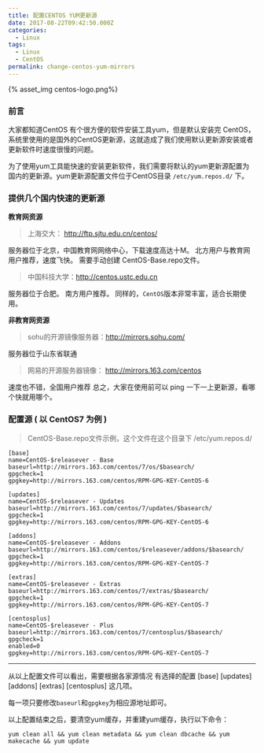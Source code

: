 ```yaml
---
title: 配置CENTOS YUM更新源
date: 2017-08-22T09:42:50.000Z
categories:
  - Linux
tags:
  - Linux
  - CentOS
permalink: change-centos-yum-mirrors
---
```

{% asset_img centos-logo.png%}

### 前言

大家都知道CentOS 有个很方便的软件安装工具yum，但是默认安装完 CentOS，系统里使用的是国外的CentOS更新源，这就造成了我们使用默认更新源安装或者更新软件时速度很慢的问题。

为了使用yum工具能快速的安装更新软件，我们需要将默认的yum更新源配置为国内的更新源。yum更新源配置文件位于CentOS目录 `/etc/yum.repos.d/` 下。

<!-- more -->

### 提供几个国内快速的更新源

**教育网资源**

> 上海交大： http://ftp.sjtu.edu.cn/centos/

服务器位于北京，中国教育网网络中心，下载速度高达十M。
北方用户与教育网用户推荐，速度飞快。
需要手动创建 CentOS-Base.repo文件。

> 中国科技大学：http://centos.ustc.edu.cn

服务器位于合肥。 南方用户推荐。 同样的，`CentOS`版本非常丰富，适合长期使用。

**非教育网资源**

> sohu的开源镜像服务器：http://mirrors.sohu.com/

服务器位于山东省联通

> 网易的开源服务器镜像： http://mirrors.163.com/centos

速度也不错，全国用户推荐
总之，大家在使用前可以 ping 一下一上更新源，看哪个快就用哪个。

### 配置源 ( 以 CentOS7 为例 )

> CentOS-Base.repo文件示例，这个文件在这个目录下  /etc/yum.repos.d/

```
[base]
name=CentOS-$releasever - Base
baseurl=http://mirrors.163.com/centos/7/os/$basearch/
gpgcheck=1
gpgkey=http://mirrors.163.com/centos/RPM-GPG-KEY-CentOS-6 

[updates]
name=CentOS-$releasever - Updates
baseurl=http://mirrors.163.com/centos/7/updates/$basearch/
gpgcheck=1
gpgkey=http://mirrors.163.com/centos/RPM-GPG-KEY-CentOS-6

[addons]
name=CentOS-$releasever - Addons
baseurl=http://mirrors.163.com/centos/$releasever/addons/$basearch/
gpgcheck=1
gpgkey=http://mirrors.163.com/centos/RPM-GPG-KEY-CentOS-7

[extras]
name=CentOS-$releasever - Extras
baseurl=http://mirrors.163.com/centos/7/extras/$basearch/
gpgcheck=1
gpgkey=http://mirrors.163.com/centos/RPM-GPG-KEY-CentOS-7

[centosplus]
name=CentOS-$releasever - Plus
baseurl=http://mirrors.163.com/centos/7/centosplus/$basearch/
gpgcheck=1
enabled=0
gpgkey=http://mirrors.163.com/centos/RPM-GPG-KEY-CentOS-7
```

---

从以上配置文件可以看出，需要根据各家源情况 有选择的配置 [base]  [updates]  [addons]  [extras]  [centosplus]   这几项。

每一项只要修改`baseurl`和`gpgkey`为相应源地址即可。

以上配置结束之后，要清空yum缓存，并重建yum缓存，执行以下命令：

```
yum clean all && yum clean metadata && yum clean dbcache && yum makecache && yum update
```
